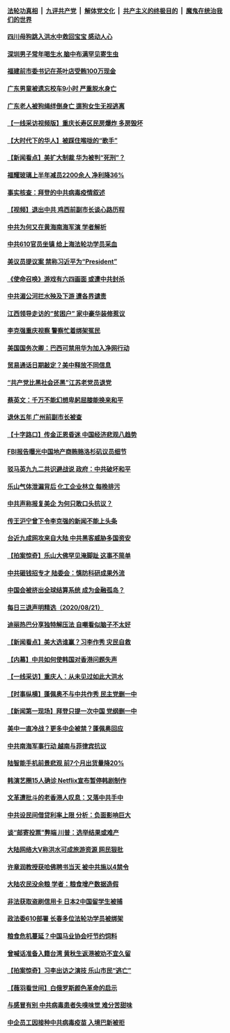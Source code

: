 

####  [法轮功真相](../../../../basic/blob/master/README.md?t=08231803) &nbsp;|&nbsp; [九评共产党](../../../../9ping.md/blob/master/README.md?t=08231803) &nbsp;|&nbsp; [解体党文化](../../../../jtdwh.md/blob/master/README.md?t=08231803)  &nbsp;|&nbsp; [共产主义的终极目的](../../../../gczydzjmd.md/blob/master/README.md?t=08231803) &nbsp;|&nbsp; [魔鬼在统治我们的世界](../../../../mgztzwmdsj.md/blob/master/README.md?t=08231803) 


#### [四川母狗跳入洪水中救回宝宝 感动人心](../pages/nsc413/n12351096.md?t=08231803) 

#### [深圳男子常年喝生水 脑中布满罕见寄生虫](../pages/nsc413/n12351153.md?t=08231803) 

#### [福建前市委书记在茶叶店受贿100万现金](../pages/nsc413/n12351052.md?t=08231803) 

#### [广东男童被遗忘校车9小时 严重脱水身亡](../pages/nsc413/n12351070.md?t=08231803) 

#### [广东老人被狗绳绊倒身亡 遛狗女生无视逃离](../pages/nsc413/n12351111.md?t=08231803) 

#### [【一线采访视频版】重庆长寿区民房爆炸 多房毁坏](../pages/nsc413/n12349795.md?t=08231803) 

#### [【大时代下的华人】被踩住喉咙的“歌手”](../pages/nsc413/n12350800.md?t=08231803) 

#### [【新闻看点】美扩大制裁 华为被判“死刑”？](../pages/nsc413/n12350600.md?t=08231803) 

#### [福耀玻璃上半年减员2200余人 净利降36%](../pages/nsc413/n12350652.md?t=08231803) 

#### [事实核查：拜登的中共病毒疫情叙述](../pages/nsc413/n12350468.md?t=08231803) 

#### [【视频】退出中共 鸡西前副市长谈心路历程](../pages/nsc413/n12350582.md?t=08231803) 

#### [中共为何又在黄海南海军演 学者解析](../pages/nsc413/n12350431.md?t=08231803) 

#### [中共610官员坐镇 给上海法轮功学员采血](../pages/nsc413/n12350295.md?t=08231803) 

#### [美议员提议案 禁称习近平为“President”](../pages/nsc413/n12350523.md?t=08231803) 

#### [《使命召唤》游戏有六四画面 或遭中共封杀](../pages/nsc413/n12350398.md?t=08231803) 

#### [中共湄公河拦水殃及下游 遭各界谴责](../pages/nsc413/n12350319.md?t=08231803) 

#### [江西领导走访的“贫困户” 家中豪华装修惹议](../pages/nsc413/n12350304.md?t=08231803) 

#### [李克强重庆视察 警察忙着绑架冤民](../pages/nsc413/n12350182.md?t=08231803) 

#### [美国国务次卿：巴西可禁用华为加入净网行动](../pages/nsc413/n12350213.md?t=08231803) 

#### [贸易通话日期敲定？美中释放不同信息](../pages/nsc413/n12349839.md?t=08231803) 

#### [“共产党比黑社会还黑”江苏老党员退党](../pages/nsc413/n12348654.md?t=08231803) 

#### [蔡英文：千万不能幻想卑躬屈膝能换来和平](../pages/nsc413/n12350106.md?t=08231803) 

#### [退休五年 广州前副市长被查](../pages/nsc413/n12350041.md?t=08231803) 

#### [【十字路口】传金正恩昏迷 中国经济悲观八趋势](../pages/nsc413/n12349392.md?t=08231803) 

#### [FBI报告曝光中国地产商贿赂洛杉矶议员细节](../pages/nsc413/n12347857.md?t=08231803) 

#### [驳马英九九二共识避战说 政府：中共破坏和平](../pages/nsc413/n12349933.md?t=08231803) 

#### [乐山气体泄漏背后 化工企业林立 每晚排污](../pages/nsc413/n12349767.md?t=08231803) 

#### [中共声称报复美企 为何只敢口头抗议？](../pages/nsc413/n12349566.md?t=08231803) 

#### [传王沪宁曾下令李克强的新闻不能上头条](../pages/nsc413/n12349707.md?t=08231803) 

#### [台近九成网攻来自大陆 中共黑客威胁多国资安](../pages/nsc413/n12349674.md?t=08231803) 

#### [【拍案惊奇】乐山大佛罕见淹脚趾 这事不简单](../pages/nsc413/n12349649.md?t=08231803) 

#### [中共砸钱招专才 陆委会：慎防科研成果外流](../pages/nsc413/n12349615.md?t=08231803) 

#### [中国会被挤出全球结算系统 成为金融孤岛？](../pages/nsc413/n12349350.md?t=08231803) 

#### [每日三退声明精选（2020/08/21）](../pages/nsc413/n12349601.md?t=08231803) 


#### [迪丽热巴分享独特解压法 自嘲看似脑子不太好](../pages/nsc413/n12349209.md?t=08231803) 

#### [【新闻看点】美大选谁赢？习李作秀 灾民自救](../pages/nsc413/n12348932.md?t=08231803) 

#### [【内幕】中共如何使韩国对香港问题失声](../pages/nsc413/n12318454.md?t=08231803) 

#### [【一线采访】重庆人：从未见过如此大洪水](../pages/nsc413/n12349138.md?t=08231803) 

#### [【时事纵横】蓬佩奥不与中共作秀 民主党删一中](../pages/nsc413/n12348691.md?t=08231803) 

#### [【新闻第一现场】拜登只提一次中国 党纲删一中](../pages/nsc413/n12350125.md?t=08231803) 

#### [美中一直冷战？更多中企被禁？蓬佩奥回应](../pages/nsc413/n12348835.md?t=08231803) 

#### [中共南海军事行动 越南与菲律宾抗议](../pages/nsc413/n12349045.md?t=08231803) 

#### [陆智能手机前景悲观 前7个月出货量降20%](../pages/nsc413/n12348961.md?t=08231803) 

#### [韩演艺圈15人确诊 Netflix宣布暂停韩剧制作](../pages/nsc413/n12348907.md?t=08231803) 

#### [文革遭批斗的老香港人叹息：又落中共手中](../pages/nsc413/n12348843.md?t=08231803) 

#### [中共设民间借贷利率上限 分析：负面影响巨大](../pages/nsc413/n12347630.md?t=08231803) 

#### [谈“邮寄投票”弊端 川普：选举结果或难产](../pages/nsc413/n12348985.md?t=08231803) 

#### [大陆网络大V称洪水可成旅游资源 网民狠批](../pages/nsc413/n12348692.md?t=08231803) 

#### [许章润教授获哈佛聘书当天 被中共施以4禁令](../pages/nsc413/n12348821.md?t=08231803) 

#### [大陆农民没余粮 学者：粮食增产数据造假](../pages/nsc413/n12348788.md?t=08231803) 

#### [非法获取盗刷信用卡 日本2中国留学生被捕](../pages/nsc413/n12348683.md?t=08231803) 

#### [政法委610部署 长春多位法轮功学员被绑架](../pages/nsc413/n12346700.md?t=08231803) 

#### [粮食危机蔓延？中国马业协会吁节约饲料](../pages/nsc413/n12348672.md?t=08231803) 

#### [曾喊话准备入籍台湾 黄秋生返港被劝不宜久留](../pages/nsc413/n12348722.md?t=08231803) 

#### [【拍案惊奇】习李出访之演技 乐山市民“逃亡”](../pages/nsc413/n12348737.md?t=08231803) 

#### [【薇羽看世间】白俄罗斯颜色革命的启示](../pages/nsc413/n12348564.md?t=08231803) 

#### [与感冒有别 中共病毒患者失嗅味觉 难分苦甜味](../pages/nsc413/n12348567.md?t=08231803) 

#### [中企员工因接种中共病毒疫苗 入境巴新被拒](../pages/nsc413/n12348521.md?t=08231803) 

